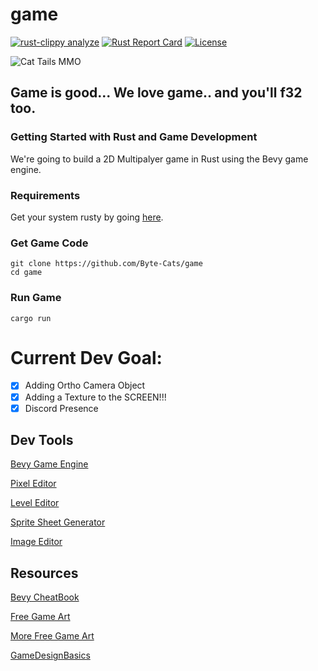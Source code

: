 # game
[![rust-clippy analyze](https://github.com/Byte-Cats/game/actions/workflows/rust-clippy.yml/badge.svg)](https://github.com/Byte-Cats/game/actions/workflows/rust-clippy.yml)
[![Rust Report Card](https://rust-reportcard.xuri.me/badge/github.com/byte-cats/game)](https://rust-reportcard.xuri.me/report/github.com/byte-cats/game)
[![License](https://img.shields.io/badge/License-BSD_3--Clause-blue.svg)](https://opensource.org/licenses/BSD-3-Clause)

![Cat Tails MMO](https://imgs.search.brave.com/YuGdpoCxALYk_krxLSxmhP05czvbBIceNcMiMfWFjxA/rs:fit:735:408:1/g:ce/aHR0cHM6Ly9pLnBp/bmltZy5jb20vNzM2/eC8yNi8yNi9kZS8y/NjI2ZGVjMGU4YmIw/ODZmNmJlOGQ3YjEz/YjE3YjYyNS5qcGc)

## Game is good... We love game.. and you'll f32 too.
### Getting Started with Rust and Game Development
We're going to build a 2D Multipalyer game in Rust using the Bevy game engine. 

### Requirements
Get your system rusty by going [here](https://www.rust-lang.org/en-US/install.html).

### Get Game Code
```shell
git clone https://github.com/Byte-Cats/game
cd game
```

### Run Game
```shell
cargo run
```
# Current Dev Goal:
- [x] Adding Ortho Camera Object
- [x] Adding a Texture to the SCREEN!!!
- [x] Discord Presence

## Dev Tools 
[Bevy Game Engine](https://bevyengine.org/)

[Pixel Editor](https://github.com/aseprite/aseprite)

[Level Editor](https://ldtk.io/)

[Sprite Sheet Generator](https://www.codeandweb.com/texturepacker)

[Image Editor](https://krita.org/en/download/krita-desktop/)

## Resources
[Bevy CheatBook](https://bevy-cheatbook.github.io/)

[Free Game Art](https://itch.io/game-assets/free)

[More Free Game Art](https://opengameart.org/)

[GameDesignBasics](https://gameaccessibilityguidelines.com/basic/)
